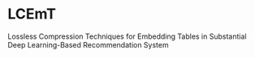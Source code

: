 # LCEmT
Lossless Compression Techniques for Embedding Tables in Substantial Deep Learning-Based Recommendation System
